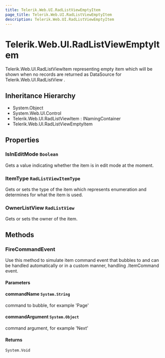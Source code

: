 ```yaml
---
title: Telerik.Web.UI.RadListViewEmptyItem
page_title: Telerik.Web.UI.RadListViewEmptyItem
description: Telerik.Web.UI.RadListViewEmptyItem
---
```


# Telerik.Web.UI.RadListViewEmptyItem

Telerik.Web.UI.RadListViewItem representing empty item which will be shown when no records
            are returned as DataSource for Telerik.Web.UI.RadListView .

## Inheritance Hierarchy

* System.Object
* System.Web.UI.Control
* Telerik.Web.UI.RadListViewItem : INamingContainer
* Telerik.Web.UI.RadListViewEmptyItem

## Properties

###  IsInEditMode `Boolean`

Gets a value indicating whether the  item is in edit mode at the
            moment.

###  ItemType `RadListViewItemType`

Gets or sets the type of the item which represents enumeration and
            determines for what the item is used.

###  OwnerListView `RadListView`

Gets or sets the owner  of the item.

## Methods

###  FireCommandEvent

Use this method to simulate item command event that bubbles to 
             and can be handled automatically or in a
            custom manner, handling .ItemCommand event.

#### Parameters

#### commandName `System.String`

command to bubble, for example 'Page'

#### commandArgument `System.Object`

command argument, for example 'Next'

#### Returns

`System.Void` 

